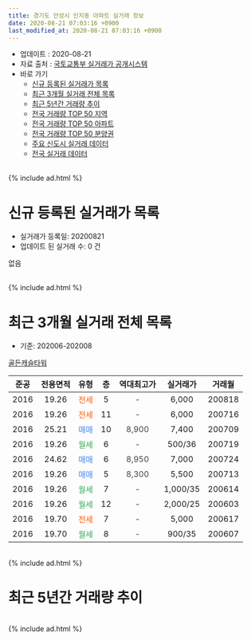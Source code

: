 ```yaml
---
title: 경기도 안성시 인지동 아파트 실거래 정보
date: 2020-08-21 07:03:16 +0900
last_modified_at: 2020-08-21 07:03:16 +0900
---
```


* 업데이트 : 2020-08-21
* 자료 출처 : [국토교통부 실거래가 공개시스템](http://rt.molit.go.kr)
* 바로 가기
    * [신규 등록된 실거래가 목록](#신규-등록된-실거래가-목록)
    * [최근 3개월 실거래 전체 목록](#최근-3개월-실거래-전체-목록)
    * [최근 5년간 거래량 추이](#최근-5년간-거래량-추이)
    * [전국 거래량 TOP 50 지역](https://inasie.github.io/apt-trade-info/최근-3개월-전국에서-가장-거래가-많이-발생한-지역)
    * [전국 거래량 TOP 50 아파트](https://inasie.github.io/apt-trade-info/최근-3개월-전국에서-가장-거래가-많이-발생한-아파트)
    * [전국 거래량 TOP 50 분양권](https://inasie.github.io/apt-trade-info/최근-3개월-전국에서-가장-거래가-많이-발생한-분양권)
    * [주요 신도시 실거래 데이터](https://inasie.github.io/apt-trade-info/주요-신도시)
    * [전국 실거래 데이터](https://inasie.github.io/apt-trade-info/전국)
<br>
{% include ad.html %}
<br>

# 신규 등록된 실거래가 목록
* 실거래가 등록일: 20200821
* 업데이트 된 실거래 수: 0 건

없음

<br>
{% include ad.html %}
<br>

# 최근 3개월 실거래 전체 목록
* 기준: 202006-202008


[골든캐슬타워](https://search.naver.com/search.naver?query=%EA%B2%BD%EA%B8%B0%EB%8F%84+%EC%95%88%EC%84%B1%EC%8B%9C+%EC%9D%B8%EC%A7%80%EB%8F%99+%EA%B3%A8%EB%93%A0%EC%BA%90%EC%8A%AC%ED%83%80%EC%9B%8C)

|준공|전용면적|유형|층|역대최고가|실거래가|거래월|
|:---:|:---:|:---:|:---:|:---:|:---:|:---:|
|2016|19.26|<span style="color:#ff5a00">전세</span>|5|<span style="color:#444444">-</span>|6,000|200818|
|2016|19.26|<span style="color:#ff5a00">전세</span>|11|<span style="color:#444444">-</span>|6,000|200716|
|2016|25.21|<span style="color:#4285f3">매매</span>|10|<span style="color:#444444">8,900</span>|7,400|200709|
|2016|19.26|<span style="color:#34a853">월세</span>|6|<span style="color:#444444">-</span>|500/36|200719|
|2016|24.62|<span style="color:#4285f3">매매</span>|6|<span style="color:#444444">8,950</span>|7,000|200724|
|2016|19.26|<span style="color:#4285f3">매매</span>|5|<span style="color:#444444">8,300</span>|5,500|200713|
|2016|19.26|<span style="color:#34a853">월세</span>|7|<span style="color:#444444">-</span>|1,000/35|200614|
|2016|19.26|<span style="color:#34a853">월세</span>|12|<span style="color:#444444">-</span>|2,000/25|200603|
|2016|19.70|<span style="color:#ff5a00">전세</span>|7|<span style="color:#444444">-</span>|5,000|200617|
|2016|19.70|<span style="color:#34a853">월세</span>|8|<span style="color:#444444">-</span>|900/35|200607|


<br>
{% include ad.html %}
<br>

# 최근 5년간 거래량 추이


<div style="width:100%;">
    <canvas id="deal_progress" height="200"></canvas>
</div>

<script>
new Chart(document.getElementById("deal_progress"), {
    type: 'line',
    data: {
        labels: ['201508','201509','201510','201511','201512','201601','201602','201603','201604','201605','201606','201607','201608','201609','201610','201611','201612','201701','201702','201703','201704','201705','201706','201707','201708','201709','201710','201711','201712','201801','201802','201803','201804','201805','201806','201807','201808','201809','201810','201811','201812','201901','201902','201903','201904','201905','201906','201907','201908','201909','201910','201911','201912','202001','202002','202003','202004','202005','202006','202007','202008'],
        datasets: [{
            label: '매매',
            pointRadius: 1,
            data: [0, 0, 0, 0, 0, 0, 0, 0, 0, 0, 5, 6, 4, 1, 4, 3, 1, 3, 1, 0, 0, 4, 2, 4, 0, 1, 1, 0, 0, 5, 1, 3, 0, 0, 0, 0, 2, 0, 1, 0, 0, 2, 0, 0, 2, 0, 0, 2, 0, 0, 0, 0, 0, 1, 1, 0, 0, 0, 0, 3, 0],
            borderColor: "rgba(255, 201, 14, 1)",
            backgroundColor: "rgba(255, 201, 14, 0.5)",
            fill: false,
            lineTension: 0
        },{
            label: '전월세',
            pointRadius: 1,
            data: [0, 0, 0, 0, 0, 0, 0, 2, 3, 16, 9, 7, 2, 1, 0, 0, 0, 1, 1, 0, 1, 1, 3, 1, 1, 1, 0, 1, 1, 1, 2, 3, 3, 2, 7, 6, 3, 2, 1, 0, 0, 3, 4, 1, 2, 2, 5, 3, 5, 1, 2, 1, 3, 1, 8, 2, 1, 0, 4, 2, 1],
            borderColor: "rgba(0, 141, 185, 1)",
            backgroundColor: "rgba(0, 141, 185, 0.5)",
            fill: false,
            lineTension: 0
        }
        ]
    },
    options: {
        responsive: true,
        title: {
            display: false
        },
        tooltips: {
            mode: 'index',
            intersect: false
        },
        hover: {
            mode: 'nearest',
            intersect: true
        },
        scales: {
            xAxes: [{
                display: true,
                scaleLabel: {
                    display: true,
                    labelString: '년/월'
                }
            }],
            yAxes: [{
                display: true,
                ticks: {
                    suggestedMin: 0,
                },
                scaleLabel: {
                    display: true,
                    labelString: '실거래 수'
                }
            }]
        }
    }
});

</script>


<br>
{% include ad.html %}
<br>

